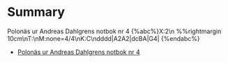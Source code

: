 # Summary

Polonäs ur Andreas Dahlgrens notbok nr 4 {%abc%}X:2\n %%rightmargin 10cm\nT:\nM:none=4/4\nK:C\ndddd|A2A2|dcBA|G4| {%endabc%}

* [Polonäs ur Andreas Dahlgrens notbok nr 4](chapter1.md)
